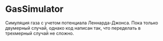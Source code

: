 # GasSimulator
Симуляция газа с учетом потенциала Леннарда-Джонса. Пока только двумерный случай, однако код написан так, что переделать в трехмерный случай не сложно.
